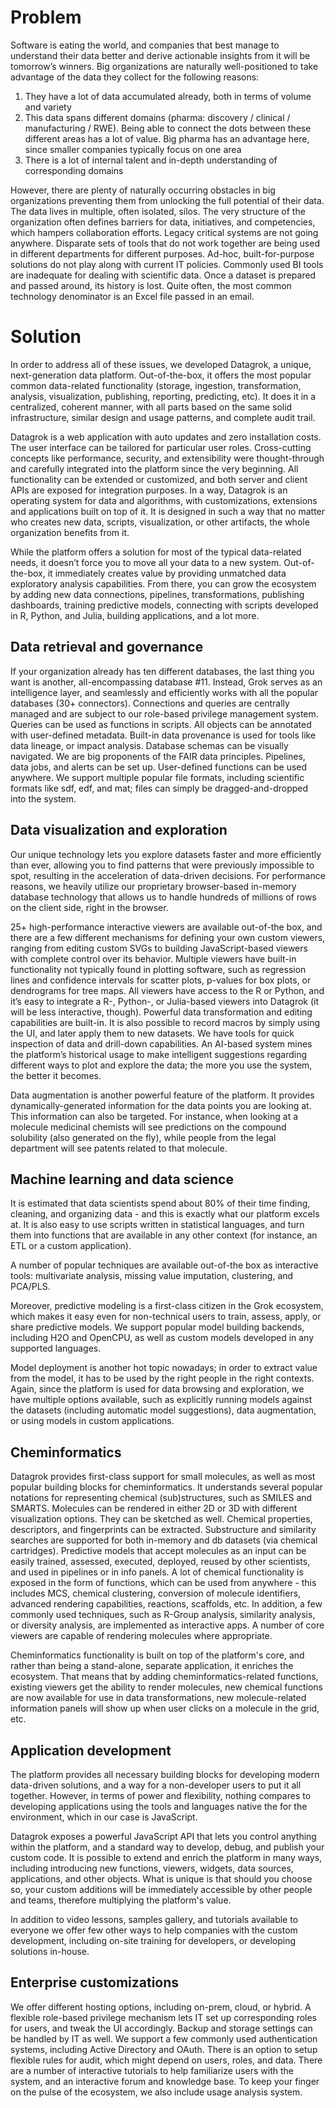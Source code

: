 <!-- TITLE: Enterprise -->
<!-- SUBTITLE: -->

# Problem

Software is eating the world, and companies that best manage to understand their data better 
and derive actionable insights from it will be tomorrow’s winners. Big organizations are 
naturally well-positioned to take advantage of the data they collect for the following reasons:

1. They have a lot of data accumulated already, both in terms of volume and variety
2. This data spans different domains (pharma: discovery / clinical / manufacturing / RWE). 
   Being able to connect the dots between these different areas has a lot of value. Big 
   pharma has an advantage here, since smaller companies typically focus on one area
3. There is a lot of internal talent and in-depth understanding of corresponding domains

However, there are plenty of naturally occurring obstacles in big organizations preventing 
them from unlocking the full potential of their data. The data lives in multiple, often isolated, 
silos. The very structure of the organization often defines barriers for data, initiatives, 
and competencies, which hampers collaboration efforts. Legacy critical systems are not going 
anywhere. Disparate sets of tools that do not work together are being used in different 
departments for different purposes. Ad-hoc, built-for-purpose solutions do not play along 
with current IT policies. Commonly used BI tools are inadequate for dealing with scientific data. 
Once a dataset is prepared and passed around, its history is lost. Quite often, the most common 
technology denominator is an Excel file passed in an email.

# Solution

In order to address all of these issues, we developed Datagrok, a unique, next-generation data 
platform. Out-of-the-box, it offers the most popular common data-related functionality (storage, ingestion, 
transformation, analysis, visualization, publishing, reporting, predicting, etc). It does it in 
a centralized, coherent manner, with all parts based on the same solid infrastructure, 
similar design and usage patterns, and complete audit trail. 

Datagrok is a web application with auto updates and zero installation costs. The user interface 
can be tailored for particular user roles. 
Cross-cutting concepts like performance, security, and extensibility were thought-through
and carefully integrated into the platform since the very beginning. 
All functionality can be extended or customized, and both server and client 
APIs are exposed for integration purposes. In a way, Datagrok is an operating system for data 
and algorithms, with customizations, extensions and applications built on top of it. It is 
designed in such a way that no matter who creates new data, scripts, visualization, or other 
artifacts, the whole organization benefits from it.

While the platform offers a solution for most of the typical data-related needs, it doesn’t force you 
to move all your data to a new system. Out-of-the-box, it immediately creates value by providing unmatched data 
exploratory analysis capabilities. From there, you can grow the ecosystem by adding new data 
connections, pipelines, transformations, publishing dashboards, training predictive models, 
connecting with scripts developed in R, Python, and Julia, building applications, and a lot more. 

## Data retrieval and governance

If your organization already has ten different databases, the last thing you want is another, 
all-encompassing database #11. Instead, Grok serves as an intelligence layer, and seamlessly 
and efficiently works with all the popular databases (30+ connectors). Connections and queries are 
centrally managed and are subject to our role-based privilege management system. Queries can be 
used as functions in scripts. All objects can be annotated with user-defined metadata. Built-in 
data provenance is used for tools like data lineage, or impact analysis. Database schemas can 
be visually navigated. We are big proponents of the FAIR data principles. Pipelines, data jobs, 
and alerts can be set up. User-defined functions can be used anywhere. We support multiple 
popular file formats, including scientific formats like sdf, edf, and mat; files can simply be 
dragged-and-dropped into the system.

## Data visualization and exploration

Our unique technology lets you explore datasets faster and more efficiently than ever, allowing
you to find patterns that were previously impossible to spot, resulting in the acceleration of 
data-driven decisions. For performance reasons, we heavily utilize our proprietary browser-based 
in-memory database technology that allows us to handle hundreds of millions of rows on the
client side, right in the browser.
 
25+ high-performance interactive viewers are available out-of-the box, and there are a few different 
mechanisms for defining your own custom viewers, ranging from editing custom SVGs to building 
JavaScript-based viewers with complete control over its behavior. Multiple viewers have built-in 
functionality not typically found in plotting software, such as regression lines and confidence 
intervals for scatter plots, p-values for box plots, or dendrograms for tree maps. All viewers 
have access to the R or Python, and it’s easy to integrate a R-, Python-, or Julia-based viewers 
into Datagrok (it will be less interactive, though). Powerful data transformation and editing 
capabilities are built-in. It is also possible to record macros by simply using the UI, and 
later apply them to new datasets. We have tools for quick inspection of data and drill-down 
capabilities. An AI-based system mines the platform’s historical usage to make intelligent 
suggestions regarding different ways to plot and explore the data; the more you use the system, 
the better it becomes.

Data augmentation is another powerful feature of the platform. It provides dynamically-generated
information for the data points you are looking at. This information can also be targeted. 
For instance, when looking at a molecule medicinal chemists will see predictions on the 
compound solubility (also generated on the fly), while people from the legal department will 
see patents related to that molecule. 
 
## Machine learning and data science

It is estimated that data scientists spend about 80% of their time finding, cleaning, and 
organizing data - and this is exactly what our platform excels at. It is also easy to use scripts 
written in statistical languages, and turn them into functions that are available in any other
context (for instance, an ETL or a custom application).

A number of popular techniques are available out-of-the box as interactive tools: multivariate 
analysis, missing value imputation, clustering, and PCA/PLS.

Moreover, predictive modeling is a first-class citizen in the Grok ecosystem, which makes it easy 
even for non-technical users to train, assess, apply, or share predictive models. We support 
popular model building backends, including H2O and OpenCPU, as well as custom models developed in any 
supported languages.

Model deployment is another hot topic nowadays; in order to extract value from the model, it has 
to be used by the right people in the right contexts. Again, since the platform is used for data 
browsing and exploration, we have multiple options available, such as explicitly running models 
against the datasets (including automatic model suggestions), data augmentation, or using models 
in custom applications.

## Cheminformatics

Datagrok provides first-class support for small molecules, as well as most popular building 
blocks for cheminformatics. It understands several popular notations for representing chemical 
(sub)structures, such as SMILES and SMARTS. Molecules can be rendered in either 2D or 3D with 
different visualization options. They can be sketched as well. Chemical properties, descriptors, 
and fingerprints can be extracted. Substructure and similarity searches are supported for both 
in-memory and db datasets (via chemical cartridges). Predictive models that accept molecules 
as an input can be easily trained, assessed, executed, deployed, reused by other scientists, 
and used in pipelines or in info panels. A lot of chemical functionality is exposed in the 
form of functions, which can be used from anywhere - this includes MCS, chemical clustering, 
conversion of molecule identifiers, advanced rendering capabilities, reactions, scaffolds, etc. 
In addition, a few commonly used techniques, such as R-Group analysis, similarity analysis, or diversity 
analysis, are implemented as interactive apps. A number of core viewers are capable of 
rendering molecules where appropriate.

Cheminformatics functionality is built on top of the platform's core, and rather than being a 
stand-alone, separate application, it enriches the ecosystem. That means that by adding
cheminformatics-related functions, existing viewers get the ability to render molecules, 
new chemical functions are now available for use in data transformations, 
new molecule-related information panels will show up when user clicks on a 
molecule in the grid, etc.

## Application development

The platform provides all necessary building blocks for developing modern data-driven
solutions, and a way for a non-developer users to put it all together. However, in terms
of power and flexibility, nothing compares to developing applications using the tools 
and languages native the for the environment, which in our case is JavaScript.

Datagrok exposes a powerful JavaScript API that lets you control anything within the platform, and
a standard way to develop, debug, and publish your custom code. It is possible to
extend and enrich the platform in many ways, including introducing new functions, viewers, 
widgets, data sources, applications, and other objects. What is unique is that should you choose so,
your custom additions will be immediately accessible by other people and teams, therefore
multiplying the platform's value.

In addition to video lessons, samples gallery, and tutorials available to everyone 
we offer few other ways to help companies with the custom development, including 
on-site training for developers, or developing solutions in-house.  

## Enterprise customizations

We offer different hosting options, including on-prem, cloud, or hybrid. A flexible role-based 
privilege mechanism lets IT set up corresponding roles for users, and tweak the UI accordingly. 
Backup and storage settings can be handled by IT as well. We support a few commonly used 
authentication systems, including Active Directory and OAuth. There is an option to setup 
flexible rules for audit, which might depend on users, roles, and data. There are a number of 
interactive tutorials to help familiarize users with the system, and an interactive forum 
and knowledge base. To keep your finger on the pulse of the ecosystem, we also include usage 
analysis system.
